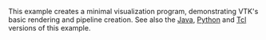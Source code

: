 This example creates a minimal visualization program, demonstrating VTK's basic rendering and pipeline creation.
See also the [Java](/Java), [Python](/Python) and [Tcl](/Tcl) versions of this example.
